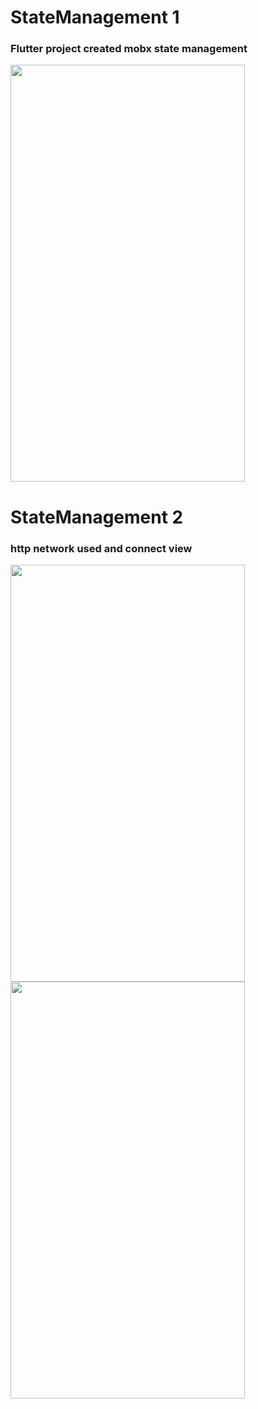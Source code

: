 # StateManagement 1
### Flutter project created mobx state management
<sub> 

</sub>
<img src="https://user-images.githubusercontent.com/56577160/181720305-6954081b-4eef-4fac-9255-cbfcb3f4f3c9.png" width="375" height="667" />

 # StateManagement 2
### http network used and connect view
<sub> </sub>
<img src="https://user-images.githubusercontent.com/56577160/181716013-f931b9b4-a5ee-4090-b509-6a7131511ca0.png" width="375" height="667" />
<img src="https://user-images.githubusercontent.com/56577160/181716028-408593c6-6b2c-4a26-b6fc-fcb19410239f.png" width="375" height="667" />

